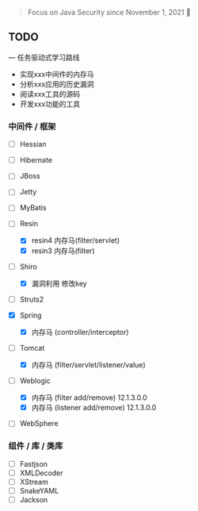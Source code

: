 > Focus on Java Security since November 1, 2021 👣



## TODO 
— 任务驱动式学习路线
- 实现xxx中间件的内存马
- 分析xxx应用的历史漏洞
- 阅读xxx工具的源码
- 开发xxx功能的工具
### 中间件 / 框架
- [ ] Hessian
- [ ] Hibernate
- [ ] JBoss
- [ ] Jetty
- [ ] MyBatis
- [ ] Resin
    - [x] resin4 内存马(filter/servlet)
    - [x] resin3 内存马(filter)
- [ ] Shiro
    - [x] 漏洞利用 修改key 
- [ ] Struts2
- [x] Spring 

    - [x] 内存马 (controller/interceptor)

- [ ] Tomcat 

    - [x] 内存马 (filter/servlet/listener/value)

   
- [ ] Weblogic 
    - [x] 内存马 (filter add/remove) 12.1.3.0.0
    - [x] 内存马 (listener add/remove) 12.1.3.0.0
- [ ] WebSphere

### 组件 / 库 / 类库
- [ ] Fastjson
- [ ] XMLDecoder
- [ ] XStream
- [ ] SnakeYAML
- [ ] Jackson
